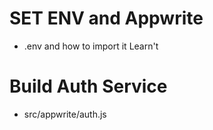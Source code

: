# SET ENV and Appwrite 
- .env and how to import it Learn't

# Build Auth Service
- src/appwrite/auth.js